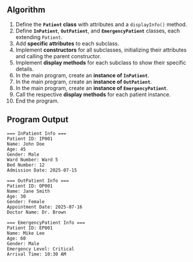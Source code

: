 ## Algorithm
1.  Define the **`Patient` class** with attributes and a `displayInfo()` method.
2.  Define **`InPatient`**, **`OutPatient`**, and **`EmergencyPatient`** classes, each extending `Patient`.
3.  Add **specific attributes** to each subclass.
4.  Implement **constructors** for all subclasses, initializing their attributes and calling the parent constructor.
5.  Implement **display methods** for each subclass to show their specific details.
6.  In the main program, create an **instance of `InPatient`**.
7.  In the main program, create an **instance of `OutPatient`**.
8.  In the main program, create an **instance of `EmergencyPatient`**.
9.  Call the respective **display methods** for each patient instance.
10. End the program.

## Program Output
```
=== InPatient Info ===
Patient ID: IP001
Name: John Doe   
Age: 45
Gender: Male
Ward Number: Ward 5
Bed Number: 12
Admission Date: 2025-07-15   

=== OutPatient Info ===      
Patient ID: OP001
Name: Jane Smith
Age: 30
Gender: Female
Appointment Date: 2025-07-16 
Doctor Name: Dr. Brown       

=== EmergencyPatient Info ===
Patient ID: EP001
Name: Mike Lee
Age: 60
Gender: Male
Emergency Level: Critical
Arrival Time: 10:30 AM
```